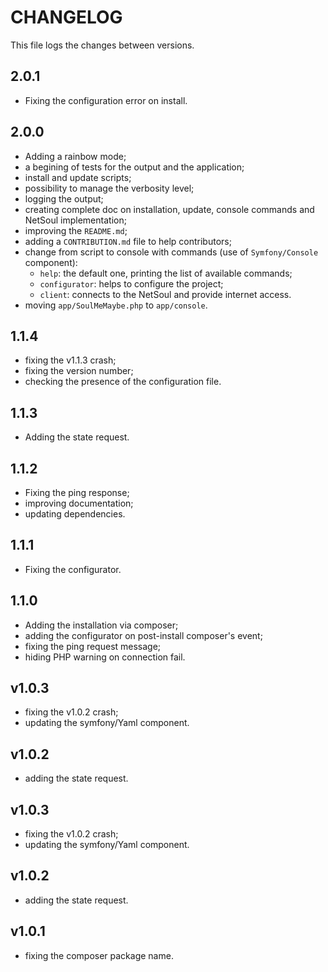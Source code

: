 # CHANGELOG

This file logs the changes between versions.

## 2.0.1

* Fixing the configuration error on install.

## 2.0.0

* Adding a rainbow mode;
* a begining of tests for the output and the application;
* install and update scripts;
* possibility to manage the verbosity level;
* logging the output;
* creating complete doc on installation, update, console commands and NetSoul implementation;
* improving the `README.md`;
* adding a `CONTRIBUTION.md` file to help contributors;
* change from script to console with commands (use of `Symfony/Console` component):
  * `help`: the default one, printing the list of available commands;
  * `configurator`: helps to configure the project;
  * `client`: connects to the NetSoul and provide internet access.
* moving `app/SoulMeMaybe.php` to `app/console`.

## 1.1.4

* fixing the v1.1.3 crash;
* fixing the version number;
* checking the presence of the configuration file.

## 1.1.3

* Adding the state request.

## 1.1.2

* Fixing the ping response;
* improving documentation;
* updating dependencies.

## 1.1.1

* Fixing the configurator.

## 1.1.0

* Adding the installation via composer;
* adding the configurator on post-install composer's event;
* fixing the ping request message;
* hiding PHP warning on connection fail.

## v1.0.3

* fixing the v1.0.2 crash;
* updating the symfony/Yaml component.

## v1.0.2

* adding the state request.

## v1.0.3

* fixing the v1.0.2 crash;
* updating the symfony/Yaml component.

## v1.0.2

* adding the state request.

## v1.0.1

* fixing the composer package name.
